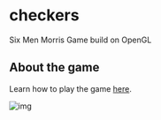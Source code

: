 # checkers
Six Men Morris Game build on OpenGL

## About the game
Learn how to play the game [here](https://en.wikipedia.org/wiki/Nine_men%27s_morris).

![img](https://s14.postimg.org/j1p3lwwtd/Screenshot_09192016_04_42_18_AM.png)
